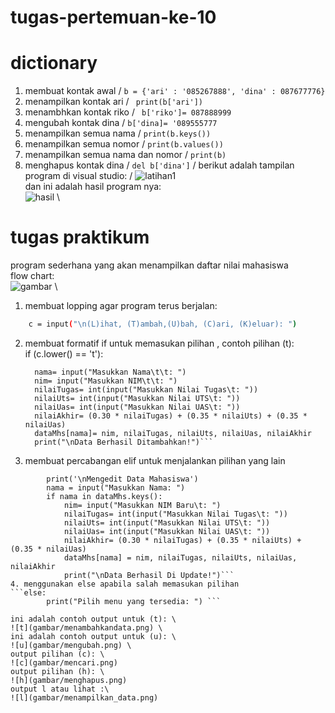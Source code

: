 # tugas-pertemuan-ke-10
# dictionary
1. membuat kontak awal /
``` b = {'ari' : '085267888', 'dina' : 087677776} ```
2. menampilkan kontak ari /
``` print(b['ari'])```
3. menambhkan kontak riko /
``` b['riko']= 087888999```
4. mengubah kontak dina /
```b['dina]= '089555777```
5. menampilkan semua nama /
``` print(b.keys()) ```
6. menampilkan semua nomor /
``` print(b.values()) ```
7. menampilkan semua nama dan nomor /
``` print(b) ```
8. menghapus kontak dina /
``` del b['dina'] ``` /
berikut adalah tampilan program di visual studio: /
![latihan1](gambar/latihan-1.png) \
dan ini adalah hasil program nya: \
![hasil](gambar/hasil-program.png) \

# tugas praktikum
program sederhana yang akan menampilkan daftar nilai mahasiswa \
flow chart: \
![gambar](gambar/flowchart.png)  \
1. membuat lopping agar program terus berjalan:
``` sh while True :
    c = input("\n(L)ihat, (T)ambah,(U)bah, (C)ari, (K)eluar): ")
```
2. membuat formatif if untuk memasukan pilihan , contoh pilihan (t): \
if (c.lower() == 't'):                                               
      ```  print('\nTambah Data Mahasiswa Baru')
        nama= input("Masukkan Nama\t\t: ")                                        
        nim= input("Masukkan NIM\t\t: ")                                         
        nilaiTugas= int(input("Masukkan Nilai Tugas\t: "))                              
        nilaiUts= int(input("Masukkan Nilai UTS\t: "))                                   
        nilaiUas= int(input("Masukkan Nilai UAS\t: "))                                    
        nilaiAkhir= (0.30 * nilaiTugas) + (0.35 * nilaiUts) + (0.35 * nilaiUas)              
        dataMhs[nama]= nim, nilaiTugas, nilaiUts, nilaiUas, nilaiAkhir                         
        print("\nData Berhasil Ditambahkan!")```
3. membuat percabangan elif untuk menjalankan pilihan yang lain
```elif (c.lower() == 'u'):                                                                    
        print('\nMengedit Data Mahasiswa')
        nama = input("Masukkan Nama: ")                                                         
        if nama in dataMhs.keys():                              
            nim= input("Masukkan NIM Baru\t: ")                              
            nilaiTugas= int(input("Masukkan Nilai Tugas\t: "))                           
            nilaiUts= int(input("Masukkan Nilai UTS\t: "))                           
            nilaiUas= int(input("Masukkan Nilai UAS\t: "))                           
            nilaiAkhir= (0.30 * nilaiTugas) + (0.35 * nilaiUts) + (0.35 * nilaiUas)          
            dataMhs[nama] = nim, nilaiTugas, nilaiUts, nilaiUas, nilaiAkhir                      
            print("\nData Berhasil Di Update!")```
4. menggunakan else apabila salah memasukan pilihan 
```else:
        print("Pilih menu yang tersedia: ") ```                                                  

ini adalah contoh output untuk (t): \
![t](gambar/menambahkandata.png) \
ini adalah contoh output untuk (u): \
![u](gambar/mengubah.png) \
output pilihan (c): \
![c](gambar/mencari.png)
output pilihan (h): \
![h](gambar/menghapus.png)
output l atau lihat :\
![l](gambar/menampilkan_data.png)